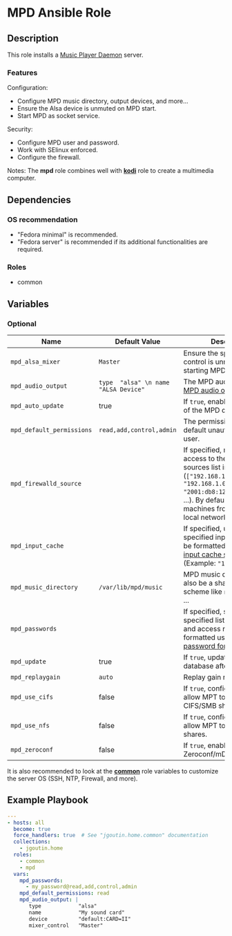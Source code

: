 # MPD Ansible Role

## Description

This role installs a [Music Player Daemon](https://www.musicpd.org/) server.

### Features

Configuration:
* Configure MPD music directory, output devices, and more...
* Ensure the Alsa device is unmuted on MPD start.
* Start MPD as socket service.

Security:
* Configure MPD user and password.
* Work with SElinux enforced.
* Configure the firewall.

Notes: The **mpd** role combines well with [**kodi**](../kodi/README.md) role to create
a multimedia computer.

## Dependencies

### OS recommendation

* "Fedora minimal" is recommended. 
* "Fedora server" is recommended if its additional functionalities are required.

### Roles

* common

## Variables

### Optional

| Name                      | Default Value                         | Description                                                                                                                                                                                                                    |
|---------------------------|---------------------------------------|--------------------------------------------------------------------------------------------------------------------------------------------------------------------------------------------------------------------------------|
| `mpd_alsa_mixer`          | `Master`                              | Ensure the specified mixer control is unmuted before starting MPD.                                                                                                                                                             |
| `mpd_audio_output`        | `type	 "alsa" \n name "ALSA Device"`  | The MPD audio output using [MPD audio output format](https://www.musicpd.org/doc/html/user.html#config-audio-output).                                                                                                          |
| `mpd_auto_update`         | true                                  | If `true`, enable auto-updates of the MPD database.                                                                                                                                                                            |
| `mpd_default_permissions` | `read,add,control,admin`              | The permission of the default unauthenticated user.                                                                                                                                                                            |
| `mpd_firewalld_source`    |                                       | If specified, restrict the MPD access to the specified sources list in CIDR notation (`["192.168.1.10/32", "192.168.1.0/24", "2001:db8:1234:5678::/64"]`, ...). By default, allow all machines from the current local network. |
| `mpd_input_cache`         |                                       | If specified, use the specified input cache. Must be formatted using [MPD input cache size format](https://www.musicpd.org/doc/html/user.html#configuring-the-input-cache) (Example: `"1 GB"`).                                |
| `mpd_music_directory`     | `/var/lib/mpd/music`                  | MPD music directory, can also be a share with specific scheme like `nfs://`, `smb://`, ...                                                                                                                                     |
| `mpd_passwords`           |                                       | If specified, set the specified list of passwords and access rights. Must be formatted using [MPD password format](https://www.musicpd.org/doc/html/user.html#permissions-and-passwords).                                      |
| `mpd_update`              | true                                  | If `true`, update the MPD database after installation.                                                                                                                                                                         |
| `mpd_replaygain`          | `auto`                                | Replay gain mode to use.                                                                                                                                                                                                       |
| `mpd_use_cifs`            | false                                 | If `true`, configure SELinux to allow MPT to access to CIFS/SMB shares.                                                                                                                                                        |
| `mpd_use_nfs`             | false                                 | If `true`, configure SELinux to allow MPT to access to NFS shares.                                                                                                                                                             |
| `mpd_zeroconf`            | false                                 | If `true`, enable Zeroconf/mDNS.                                                                                                                                                                                               |

It is also recommended to look at the [**common**](../common/README.md) role variables
to customize the server OS (SSH, NTP, Firewall, and more).

## Example Playbook

```yaml
---
- hosts: all
  become: true
  force_handlers: true  # See "jgoutin.home.common" documentation
  collections:
    - jgoutin.home
  roles:
    - common
    - mpd
  vars:
    mpd_passwords:
      - my_password@read,add,control,admin
    mpd_default_permissions: read
    mpd_audio_output: |
       type            "alsa"
       name            "My sound card"
       device          "default:CARD=II"
       mixer_control   "Master"
```
